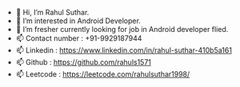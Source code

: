 - 👋 Hi, I’m Rahul Suthar.
- 👀 I’m interested in Android Developer.
- 🌱 I’m fresher currently looking for job in Android developer flied. 
- 📫 Contact number : +91-9929187944
- 📫 Linkedin : https://www.linkedin.com/in/rahul-suthar-410b5a161
- 📫 Github   : https://github.com/rahuls1571
- 📫 Leetcode : https://leetcode.com/rahulsuthar1998/
<!---
rahuls1571/rahuls1571 is a ✨ special ✨ repository because its `README.md` (this file) appears on your GitHub profile.
You can click the Preview link to take a look at your changes.
--->
